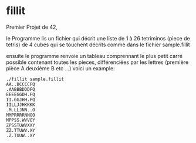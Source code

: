 # fillit
Premier Projet de 42,

le Programme lis un fichier qui décrit une liste de 1 à 26 tetriminos (piece de tetris) de 4 cubes qui se touchent décrits comme dans le fichier sample.fillit

ensuite le programme renvoie un tableau comprennant le plus petit carré possible contenant toutes les pieces, différenciées par les lettres (première pièce A deuxième B etc ...)
voici un example: 
```
./fillit sample.fillit
AA..BCCCCFQ
.AABBBDDDFQ
EEEEGGDH.FQ
II.GGJHH.FQ
IILLJJHKKKK
.M.LLJNN..O
MMPRRRRNNOO
MPPSS.WVVOY
ZPSSTUWVXXY
ZZ.TTUWV.XY
.Z.TUUW..XY
```
